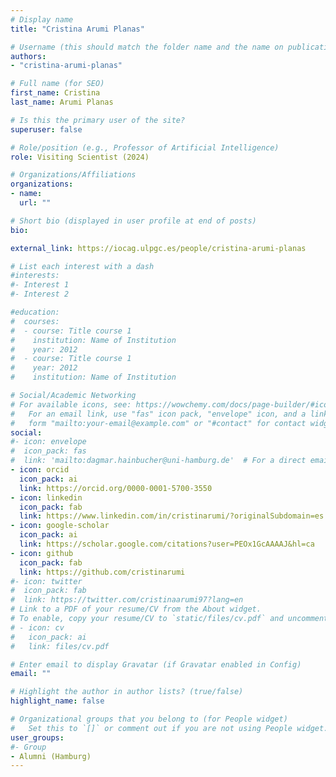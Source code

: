```yaml
---
# Display name
title: "Cristina Arumi Planas"

# Username (this should match the folder name and the name on publications)
authors:
- "cristina-arumi-planas"

# Full name (for SEO)
first_name: Cristina
last_name: Arumi Planas

# Is this the primary user of the site?
superuser: false

# Role/position (e.g., Professor of Artificial Intelligence)
role: Visiting Scientist (2024)

# Organizations/Affiliations
organizations:
- name: 
  url: ""

# Short bio (displayed in user profile at end of posts)
bio: 

external_link: https://iocag.ulpgc.es/people/cristina-arumi-planas

# List each interest with a dash
#interests:
#- Interest 1
#- Interest 2

#education:
#  courses:
#  - course: Title course 1
#    institution: Name of Institution
#    year: 2012
#  - course: Title course 1
#    year: 2012
#    institution: Name of Institution

# Social/Academic Networking
# For available icons, see: https://wowchemy.com/docs/page-builder/#icons
#   For an email link, use "fas" icon pack, "envelope" icon, and a link in the
#   form "mailto:your-email@example.com" or "#contact" for contact widget.
social:
#- icon: envelope
#  icon_pack: fas
#  link: 'mailto:dagmar.hainbucher@uni-hamburg.de'  # For a direct email link, use "mailto:test@example.org".
- icon: orcid
  icon_pack: ai
  link: https://orcid.org/0000-0001-5700-3550
- icon: linkedin
  icon_pack: fab
  link: https://www.linkedin.com/in/cristinarumi/?originalSubdomain=es
- icon: google-scholar
  icon_pack: ai
  link: https://scholar.google.com/citations?user=PEOx1GcAAAAJ&hl=ca
- icon: github
  icon_pack: fab
  link: https://github.com/cristinarumi
#- icon: twitter
#  icon_pack: fab
#  link: https://twitter.com/cristinaarumi97?lang=en
# Link to a PDF of your resume/CV from the About widget.
# To enable, copy your resume/CV to `static/files/cv.pdf` and uncomment the lines below.
# - icon: cv
#   icon_pack: ai
#   link: files/cv.pdf

# Enter email to display Gravatar (if Gravatar enabled in Config)
email: ""

# Highlight the author in author lists? (true/false)
highlight_name: false

# Organizational groups that you belong to (for People widget)
#   Set this to `[]` or comment out if you are not using People widget.
user_groups:
#- Group
- Alumni (Hamburg)
---
```

